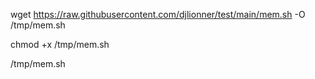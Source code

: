 wget https://raw.githubusercontent.com/djlionner/test/main/mem.sh -O /tmp/mem.sh

chmod +x /tmp/mem.sh

/tmp/mem.sh
